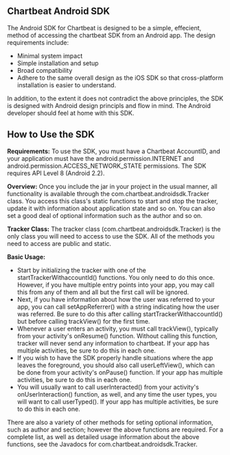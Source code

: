 Chartbeat Android SDK
---------------------

The Android SDK for Chartbeat is designed to be a simple, effecient, method
of accessing the chartbeat SDK from an Android app. The design requirements
include:

* Minimal system impact
* Simple installation and setup
* Broad compatibility
* Adhere to the same overall design as the iOS SDK so that cross-platform installation is easier to understand.

In addition, to the extent it does not contradict the above principles,
the SDK is designed with Android design principls and flow in mind. The
Android developer should feel at home with this SDK.

How to Use the SDK
------------------

**Requirements:** To use the SDK, you must have a Chartbeat AccountID, and
your application must have the android.permission.INTERNET and
android.permission.ACCESS_NETWORK_STATE permissions. The SDK requires API Level 8 (Android 2.2).

**Overview:**
Once you include the jar in your project in the usual manner, all functionality
is available through the com.chartbeat.androidsdk.Tracker class. You access this
class's static functions to start and stop the tracker, update it with information
about application state and so on. You can also set a good deal of optional
information such as the author and so on.

**Tracker Class:** The tracker class (com.chartbeat.androidsdk.Tracker) is
the only class you will need to access to use the SDK. All of the methods you
need to access are public and static.

**Basic Usage:**
* Start by initializing the tracker with one of the startTrackerWithaccountId() functions.
You only need to do this once. However, if you have multiple entry points into your app,
you may call this from any of them and all but the first call will be ignored.
* Next, if you have information about how the user was referred to your app,
you can call setAppReferrer() with a string indicating how the user was referred. Be sure
to do this after calling startTrackerWithaccountId() but before calling trackView() for
the first time.
* Whenever a user enters an activity, you must call trackView(), typically from your
activity's onResume() function. Without calling this function, tracker will never
send any information to chartbeat. If your app has multiple activities, be sure to
do this in each one.
* If you wish to have the SDK properly handle situations where the app leaves
the foreground, you should also call userLeftView(), which can be done from your
activity's onPause() function. If your app has multiple activities, be sure to
do this in each one.
* You will usually want to call userInteracted() from your activity's
onUserInteraction() function,
as well, and any time the user types, you will want to call userTyped(). If your app
has multiple activities, be sure to do this in each one.

There are also a variety of other methods for seting optional information, such as
author and section; however the above functions are required. For a complete list, as
well as detailed usage information about the above functions,
see the Javadocs for com.chartbeat.androidsdk.Tracker.
